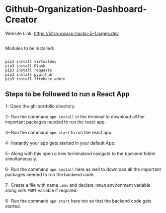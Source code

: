 # Github-Organization-Dashboard-Creator

Website Link: https://intra-owasp-hacko-5-1.pages.dev


<br>Modules to be installed:

```

pip3 install virtualenv
pip3 install Flask 
pip3 install requests
pip3 install pygithub
pip3 install firebase_admin

```

## Steps to be followed to run a React App

1- Open the gh-portfolio directory. <br><br>
2- Run the command `npm install` in the terminal to download all the important packages needed to run the 
   react app. <br><br>
3- Run the command `npm start` to run the react app.<br><br>
4- Instantly your app gets started in your default App.<br><br>
5- Along with this open a new terminaland navigate to the backend folder simultaneously.<br><br>
6- Run the command `npm install` here as well to download all the important packages needed to run the 
   backend code.<br><br>
7- Create a file with name `.env` and declare `TOKEN` environment variable along with `PORT` variable if 
   required.<br><br>
8- Run the command `npm start` here too so that the backend code gets started.
